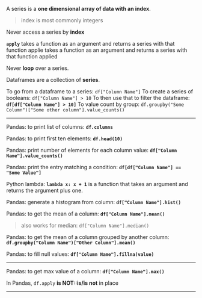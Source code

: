 A series is a **one dimensional array of data with an index**.
> index is most commonly integers

Never access a series by **index** 

**`apply`** takes a function as an argument and returns a series with that function applie takes a function as an argument and returns a series with that function applied

Never **loop** over a series.

Dataframes are a collection of **series**.

To go from a dataframe to a series: `df["Column Name"]`
To create a series of booleans: `df["Column Name"] > 10`
To then use that to filter the dataframe: **`df[df["Column Name"] > 10]`**
To value count by group: `df.groupby("Some Column")["Some other column"].value_counts()`

***

Pandas: to print list of columns: **`df.columns`** 

Pandas: to print first ten elements: **`df.head(10)`** 

Pandas: print number of elements for each column value: **`df["Column Name"].value_counts()`**

Pandas: print the entry matching a condition: **`df[df["Column Name"] == "Some Value"]`**

Python lambda: **`lambda x: x + 1`** is a function that takes an argument and returns the argument plus one.

Pandas: generate a histogram from column: **`df["Column Name"].hist()`**

Pandas: to get the mean of a column: **`df["Column Name"].mean()`**
> also works for median: `df["Column Name"].median()`

Pandas: to get the mean of a column grouped by another column: **`df.groupby("Column Name")["Other Column"].mean()`**

Pandas: to fill null values: **`df["Column Name"].fillna(value)`**

***

Pandas: to get max value of a column: **`df["Column Name"].max()`**

In Pandas, `df.apply` **is NOT::is/is not** in place 

***

